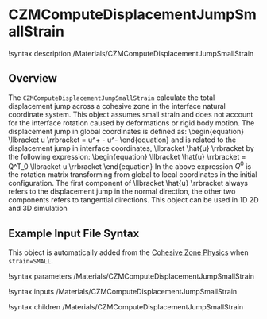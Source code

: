 # CZMComputeDisplacementJumpSmallStrain

!syntax description /Materials/CZMComputeDisplacementJumpSmallStrain

## Overview

The `CZMComputeDisplacementJumpSmallStrain` calculate the total displacement jump across a cohesive zone in the interface natural coordinate system. This object assumes small strain and does not account for the interface rotation caused by deformations or rigid body motion.
The displacement jump in global coordinates is defined as:
\begin{equation}
\llbracket u \rrbracket = u^+ - u^-
\end{equation}
and is related to the displacement jump in interface coordinates, \llbracket \hat{u} \rrbracket by the following expression:
\begin{equation}
\llbracket \hat{u}  \rrbracket = Q^T_0 \llbracket u \rrbracket
\end{equation}
In the above expression $Q^0$ is the rotation matrix transforming from global to local coordinates in the initial configuration.
The first component of \llbracket \hat{u} \rrbracket always refers to the displacement jump in the normal direction, the other two components refers to tangential directions.
This object can be used in 1D 2D and 3D simulation

## Example Input File Syntax

This object is automatically added from the [Cohesive Zone Physics](CohesiveZone/index.md) when `strain=SMALL`.

!syntax parameters /Materials/CZMComputeDisplacementJumpSmallStrain

!syntax inputs /Materials/CZMComputeDisplacementJumpSmallStrain

!syntax children /Materials/CZMComputeDisplacementJumpSmallStrain
